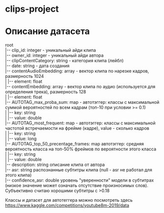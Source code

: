 # clips-project

# Описание датасета

root
 <br />|-- clip_id: integer - уникальный айди клипа
 <br />|-- owner_id: integer - уникальный айди автора
 <br />|-- clipContentCategory: string - категория клипа (лейбл)
 <br />|-- date: string - дата создания
 <br />|-- contentAudioEmbedding: array - вектор клипа по нарезке кадров, размерность 1024
 <br />|    |-- element: float 
 <br />|-- contentEmbedding: array - вектор клипа по аудио (используется для определения трека), размерность 128
 <br />|    |-- element: float 
 <br />|-- AUTOTAG_max_proba_sum: map - автотэггер: классы с максимальной суммой вероятностей по всем кадрам (топ-10 при условии >= 0.1)
 <br />|    |-- key: string
 <br />|    |-- value: double 
 <br />|-- AUTOTAG_most_frequent: map - автотэггер: классы с максимальной частотой встречаемости на фрейме (кадре), value - сколько кадров
 <br />|    |-- key: string
 <br />|    |-- value: long 
 <br />|-- AUTOTAG_top_50_precentage_frames: map автотэггер: средняя вероятность класса на топ-50% фреймов по вероятности этого класса
 <br />|    |-- key: string
 <br />|    |-- value: double 
 <br />|-- description: string описание клипа от автора
 <br />|-- asr: string распознанные субтитры клипа (null - asr не работал для этого клипа)
 <br />|-- confidence_asr: double уровень "уверенности" модели в субтитрах (низкое значение может означать отсутствие произносимых слов). Субъективно считаю хорошими субтитры с >0.18
 
 
 Классы и датасет для автотеггера можно посмотреть здесь https://www.kaggle.com/competitions/youtube8m-2019/data
 
 
 
 
